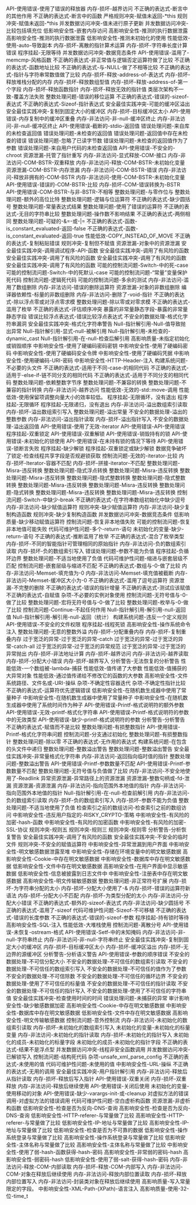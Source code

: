 API-使用错误-使用了错误的释放器
内存-损坏-越界访问
不正确的表达式-断言中的其他作用
不正确的表达式-断言中的函数
严格规则冲突-赋值未返回-*this
规则冲突-赋值未返回-*this
并发数据访问冲突-值未进行原子更新
并发数据访问冲突-比较包括填充位
低影响安全性-嵌套内存访问
高影响安全性-推测的执行数据泄露
高影响安全性-推测的执行数据泄露
低影响安全性-推测未初始化的使用
性能低效-使用-auto-导致副本
内存-损坏-离散的指针算术运算
内存-损坏-字符串长度计算错误
程序挂起-无限等待
并发数据访问冲突-数据竞态条件
API-使用错误-滥用了-memcmp-风格函数
不正确的表达式-非正常值与逻辑否定运算符做了比较
不正确的表达式-函数地址比较
不正确的表达式-与-NULL-做了不相等比较
不正确的表达式-指针与字符串常数值做了比较
内存-损坏-释放-address-of-表达式
内存-损坏-释放堆栈分配的内存
内存-损坏-释放数组型值
内存-损坏-释放-address-of-第一个字段
内存-损坏-释放函数指针
内存-损坏-释放无效的指针值
类层次架构不一致-覆盖方法失败
整数处理问题-错误的移位运算
不正确的表达式-错误的-sizeof-表达式
不正确的表达式-Sizeof-指针表达式
安全最佳实践冲突-可能的缓冲区溢出
安全最佳实践冲突-复制到固定大小的缓冲区
内存-损坏-目标缓冲区太小
API-使用错误-内存复制中的缓冲区重叠
内存-非法访问-非-null-缓冲区终止
内存-非法访问-非-null-缓冲区终止
API-使用错误-截断的-stdio-返回值
错误处理问题-来自库的未检查返回值
错误处理问题-未检查的返回值
错误处理问题-返回值中存在未检查的错误
错误处理问题-忽略了已读字节数
错误处理问题-未检查的返回值作为了参数
错误处理问题-来自用户代码的未检查返回值
API-使用错误-不安全的-chroot
资源泄漏-托管了指针重写
内存-非法访问-显式释放-COM-接口
内存-非法访问-COM-BSTR-双重释放
内存-非法访问-释放-COM-BSTR-未初始化变量
资源泄漏-COM-BSTR-内存泄漏
内存-非法访问-COM-BSTR-错误
内存-非法访问-释放非拥有的-COM-BSTR
内存-非法访问-使用-COM-BSTR-未初始化变量
API-使用错误-错误的-COM-BSTR-比较
内存-损坏-COM-错误转换为-BSTR
API-使用错误-COM-BSTR-与非-BSTR-不相等
整数处理问题-与零作位与
整数处理问题-额外的高位比特
整数处理问题-逻辑与位运算符
不正确的表达式-缺少圆括号
整数处理问题-常量表达式结果
整数处理问题-使用了错误的运算符
不正确的表达式-无目的字符串比较
整数处理问题-操作数不影响结果
不正确的表达式-两侧相同
整数处理问题-可疑的-&=-或-|=
不正确的表达式-函数-is_constant_evaluated-返回-false
不正确的表达式-函数-is_constant_evaluated-返回-true
性能低效-COPY_INSTEAD_OF_MOVE
不正确的表达式-复制粘贴错误
规则冲突-复制但不赋值
资源泄漏-对象中的资源泄漏
安全最佳实践冲突-调用调试程序-API-函数
安全最佳实践冲突-调用了有风险的函数
安全最佳实践冲突-调用了有风险的函数
安全最佳实践冲突-调用了有风险的函数
安全最佳实践冲突-调用了有风险的函数
可能的控制流问题-Switch-中的死-case
可能的控制流问题-Switch-中的死默认-case
可能的控制流问题-“常量”变量保护死代码
控制流问题-逻辑死代码
可能的控制流问题-多余的测试
内存-非法访问-滥用了数组删除
内存-非法访问-错误的删除运算符
资源泄漏-对象的非数组删除
编译器依赖性-标量的非数组删除
内存-非法访问-删除了-void-指针
不正确的表达式-除以浮点零或对浮点零求模
整数处理问题-除以零或对零求模
不正确的表达式-滥用了枚举
不正确的表达式-评估顺序冲突
暴露的非常量静态字段-暴露的非常量静态字段
错误比较浮点表达式-错误比较浮点表达式
不安全的数据处理-格式化字符串漏洞
安全最佳实践冲突-格式化字符串警告
Null-指针解引用-Null-值导致抛出异常
Null-指针解引用-显式-null-被解引用
Null-指针解引用-未检查的-dynamic_cast
Null-指针解引用-在-null-检查后解引用
高影响质量-未指定初始化或销毁顺序
中影响安全性-使用了硬编码密码密钥
中影响安全性-使用了硬编码密码
中影响安全性-使用了硬编码安全令牌
中影响安全性-使用了硬编码凭据
中影响安全性-使用硬编码-URI-密码
中影响安全性-HTTP-Header-注入
构建系统问题-不必要的头文件
不正确的表达式-适用于不同-case-的相同代码
不正确的表达式-适用于-else-if-链不同分支的相同代码
不正确的表达式-适用于不同分支的相同代码
整数处理问题-依赖整数字节序
整数处理问题-不兼容的转换
整数处理问题-不兼容的指针转换
内存-非法访问-越界访问
性能低效-无效的-std::move-调用
性能低效-使用保留项调整向量大小的效率较低。
程序挂起-无限循环，没有退出
程序挂起-无限循环
程序挂起-无限递归，没有退出
内存-非法访问-溢出数组索引读取
内存-损坏-溢出数组索引写入
整数处理问题-溢出常量
不安全的数据处理-溢出的整数参数
内存-非法访问-溢出指针读取
内存-损坏-溢出指针写入
不安全的数据处理-溢出返回值
API-使用错误-使用了无效-iterator
API-使用错误-API-使用错误
程序挂起-双重锁定
API-使用错误-双重解锁
API-使用错误-销毁持有的锁
API-使用错误-未初始化的锁使用
API-使用错误-在未持有锁的情况下等待
API-使用错误-锁断言失败
程序挂起-缺少解锁
程序挂起-双重锁定或缺少解锁
数据竞争破坏了锁定-检查线程共享字段是否规避锁获取
控制流问题-无效的-iterator-比较
内存-损坏-Iterator-容器不匹配
内存-损坏-拼接-iterator-不匹配
整数处理问题-Misra-违反转换
整数处理问题-隐式浮点转换
整数处理问题-Misra-违反转换
整数处理问题-Misra-违反转换
整数处理问题-隐式整数转换
整数处理问题-隐式整数转换
整数处理问题-Misra-违反转换
整数处理问题-Misra-违反转换
整数处理问题-隐式转换
整数处理问题-Misra-违反转换
整数处理问题-Misra-违反转换
控制流问题-Switch-中缺少-break
不正确的表达式-在字符串数组初始化中缺少逗号
内存-非法访问-缺少赋值运算符
规则冲突-缺少赋值运算符
内存-非法访问-缺少复制构造函数
规则冲突-缺少复制构造函数
并发数据访问冲突-数据竞态条件
低影响质量-缺少移动赋值运算符
控制流问题-恢复非本地值失败
可能的控制流问题-恢复非本地值可能失败
代码可维护性问题-多个-return-语句
未初始化的变量-缺少-return-语句
不正确的表达式-推断滥用了枚举
不正确的表达式-混合了枚举类型
内存-损坏-不同的智能指针可管理相同的原始指针
内存-非法访问-负的数组索引读取
内存-损坏-负的数组索引写入
错误处理问题-参数不能为负值
程序挂起-负循环边界
整数处理问题-不适当地使用了负值
代码可维护性问题-缩进与嵌套层级不匹配
控制流问题-嵌套层级与缩进不匹配
不正确的表达式-数组与-0-做了比较
内存-非法访问-Memset-填充值为-0
内存-非法访问-Memset-填充值被截断
内存-非法访问-Memset-缓冲区大小为-0
不正确的表达式-滥用了逗号运算符
资源泄漏-不完整的删除
不正确的表达式-错误的指针增量
不正确的表达式-测试应该赋值
不正确的表达式-自赋值
杂项-不必要的实例对象使用
控制流问题-无符号值与-0-做了比较
整数处理问题-宏将无符号值与-0-做了比较
整数处理问题-枚举与-0-做了比较
控制流问题-Continue-不起任何作用
Null-指针解引用-解引用-null-返回值
Null-指针解引用-解引用-null-返回（统计）
构建系统问题-违反一个定义规则
API-使用错误-不安全的文件权限
程序挂起-线程死锁
高影响安全性-操作系统命令注入
整数处理问题-无意的整数外溢
内存-损坏-分配重叠内存
内存-损坏-复制重叠内存
过于宽泛的异常-过于宽泛的异常-catch
过于宽泛的异常-过于宽泛的异常-catch-all
过于宽泛的异常-过于宽泛的异常规范
过于宽泛的异常-过于宽泛的异常抛出
内存-损坏-非法地址计算
内存-损坏-越界访问
内存-非法访问-越界读取
内存-损坏-分配大小错误
内存-损坏-越界写入
分析警告-无法恢复的分析警告
性能低效-一个数组被-lambda-捕获
性能低效-值传递了大参数
性能低效-值捕获的大异常对象
性能低效-通过值传递给不修改它的函数的大参数
高影响安全性-文件系统路径、文件名或-URI-操纵
杂项-不确定性容器迭代
杂项-不确定性指针比较
不正确的表达式-运算符优先逻辑错误
低影响安全性-在随机数生成器中使用了常量种子
中影响安全性-在随机数生成器中使用了常量种子
中影响安全性-在随机数生成器中使用了系统时间作为种子
API-使用错误-Printf-格式说明符的额外参数
API-使用错误-无效-printf-格式化字符串
API-使用错误-Printf-格式说明符的参数中的无效类型
API-使用错误-缺少-printf-格式说明符的参数
分析警告-分析警告
不正确的表达式-赋值而不是比较
整数处理问题-有损整数指针
API-使用错误-Printf-格式化字符串问题
控制流问题-分支通过初始化
整数处理问题-有损整数指针
整数处理问题-除以零
不正确的表达式-无作用的表达式
构建系统问题-在包含的头文件中递归
整数处理问题-整数溢出警告
整数处理问题-整数溢出警告
安全最佳实践冲突-非常量格式化字符串
内存-非法访问-返回指向临时值的指针
整数处理问题-整数溢出警告
API-使用错误-Printf-参数数量不匹配
API-使用错误-Printf-参数数量不匹配
整数处理问题-无符号值与负值做了比较
内存-非法访问-不安全地使用了-Readlink
异常资源泄漏-异常路径上的资源泄漏
资源泄漏-整数句柄或-fd-泄漏
资源泄漏-资源泄漏
内存-非法访问-指向范围外本地值的指针
内存-非法访问-指向范围外本地值的指针
Null-指针解引用-在-null-检查前解引用
内存-非法访问-负的数组索引读取
内存-损坏-负的数组索引写入
内存-损坏-参数不能为负值
整数处理问题-不适当地使用了负值
检查索引之前的数组访问-检查索引之前的数组访问
中影响安全性-违反用户指定的-RISKY_CRYPTO-策略
中影响安全性-有风险的加密-hash-函数
中影响安全性-有风险的加密函数
中影响安全性-有风险的加密-SSL-协议
规则冲突-规则五
规则冲突-规则三
规则冲突-规则零
分析警告-分析恢复警告
安全最佳实践冲突-调用了有风险的函数
安全最佳实践冲突-不安全的临时文件
规则冲突-不安全的赋值运算符
中影响安全性-异常泄漏到用户界面
中影响安全性-明文敏感数据泄露至堆
中影响安全性-存储在环境变量中的明文敏感数据
高影响安全性-Cookie-中存在明文敏感数据
中影响安全性-数据库中存在明文敏感数据
低影响安全性-文件中存在明文敏感数据
高影响安全性-在用户界面中显示敏感数据
低影响安全性-信息被披露到日志文件中
中影响安全性-注册表中存在明文敏感数据
高影响安全性-明文传输敏感数据
整数处理问题-非正常符号扩展
内存-损坏-为字符串分配的太小
内存-损坏-分配大小使用了-&
内存-损坏-错误的运算符新语法
内存-损坏-分配大小不匹配
内存-损坏-为类型分配的太小
内存-非法访问-分配大小错误
不正确的表达式-额外的-sizeof-表达式
内存-非法访问-缺少圆括号
不正确的表达式-滥用了-sizeof
代码可维护性问题-Sizeof-不可移植
不正确的表达式-错误的长度参数
不正确的表达式-错误的-sizeof-参数
程序挂起-持有锁时等待
高影响安全性-SQL-注入
性能低效-大堆栈使用
控制流问题-离散分号
API-使用错误-未恢复-ostream-格式
API-使用错误-Setf-中的未知掩码
内存-非法访问-非-null-字符串终止
内存-非法访问-非-null-字符串终止
安全最佳实践冲突-复制到固定大小的缓冲区
内存-损坏-目标缓冲区太小
内存-损坏-缓冲区溢出
内存-损坏-无边界的源缓冲区
分析警告-分析语义警告
API-使用错误-参数的顺序错误
不安全的数据处理-不可信分配大小
不安全的数据处理-不可信任的数组索引读取
不安全的数据处理-不可信任的数组索引写入
不安全的数据处理-不可信任的值作为了参数
不安全的数据处理-不可信除数
不安全的数据处理-不可信任的循环边界
不安全的数据处理-使用了不可信任的标量值
不安全的数据处理-不可信任的指针读取
不安全的数据处理-不可信任的指针写入
不安全的数据处理-使用了不可信任的字符串值
安全最佳实践冲突-检查使用时间的时间
错误处理问题-未捕获的异常
审计影响安全性-缺少敏感数据加密
高影响安全性-Cookie-中存在明文敏感数据
中影响安全性-数据库中存在明文敏感数据
低影响安全性-文件中存在明文敏感数据
高影响安全性-明文传输敏感数据
控制流问题-意外控制流
内存-非法访问-未初始化的数组索引读取
内存-损坏-未初始化的数组索引写入
未初始化的变量-未初始化的标量变量
内存-非法访问-未初始化的指针读取
内存-损坏-未初始化的指针写入
未初始化的成员-未初始化的标量字段
未初始化的成员-未初始化的指针字段
不正确的表达式-结果不是浮点型
并发数据访问冲突-线程非安全函数调用
并发数据访问冲突-已解锁写入
控制流问题-结构死代码
杂项-unsafe_xml_parse_config
不正确的表达式-未使用的值
代码可维护性问题-未使用的值
中影响安全性-URL-操纵
不正确的表达式-无用的调用
安全最佳实践冲突-用户指针解引用
内存-非法访问-释放后从指针读取
内存-损坏-释放后写入指针
API-使用错误-双重关闭
内存-损坏-双重释放
内存-非法访问-释放后继续使用
API-使用错误-关闭后使用
未初始化的变量-使用移动的对象
API-使用错误-缺少-varargs-init-或-cleanup
对虚拟方法的错误调用-对虚拟方法的错误调用
代码可维护性问题-空白虚析构函数
资源泄漏-非虚析构函数
低影响安全性-检查是否为反向-DNS-查询
高影响安全性-检查是否为反向-DNS-查询
低影响安全性-HTTP-referer-与常量做了比较
高影响安全性-HTTP-referer-与常量做了比较
低影响安全性-IP-地址与常量做了比较
高影响安全性-IP-地址与常量做了比较
低影响安全性-检查是否为不可靠的数据
低影响安全性-操作系统登录与常量做了比较
高影响安全性-操作系统登录与常量做了比较
低影响安全性-主体名称与常量做了比较
高影响安全性-主体名称与常量做了比较
中影响安全性-使用了弱-hash-函数获得-hash-密码
高影响安全性-非常弱的密码-hash
高影响安全性-弱密码-hash
低影响安全性-使用了弱-salt-获得-hash-密码
内存-非法访问-释放-COM-内部读取
内存-损坏-释放-COM-内部写入
内存-非法访问-COM-对象在释放后继续使用
内存-非法访问-释放内部位置读取
内存-损坏-释放内部位置写入
内存-非法访问-封装类对象在释放后继续使用
高影响质量-写入常量限定的字段。
中影响安全性-XML-Path-(XPath)-语言注入
高影响质量-使用-32-位-time_t
